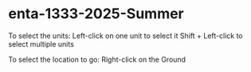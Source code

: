 # enta-1333-2025-Summer
To select the units:
Left-click on one unit to select it
Shift + Left-click to select multiple units

To select the location to go:
Right-click on the Ground